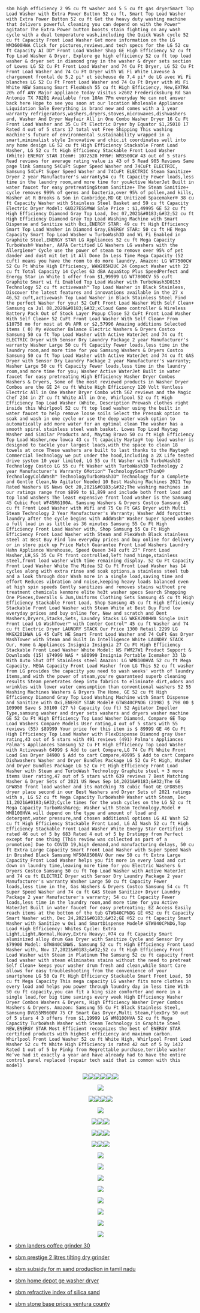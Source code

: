 
```
sbm high efficiency 2 95 cu ft washer and 5 5 cu ft gas dryerSmart Top Load Washer with Extra Power Button 52 cu ft, Smart Top Load Washer with Extra Power Button 52 cu ft Get the heavy duty washing machine that delivers powerful cleaning you can depend on with the Power™ agitator The Extra Power button boosts stain fighting on any wash cycle with a dual temperature wash,including the Quick Wash cycle 52 cu ft Capacity Front Load Washer Get more information on the LG WM3600HWA Click for pictures,reviews,and tech specs for the LG 52 cu ft Capacity AI DD™ Front Load Washer Shop GE High Efficiency 52 cu ft Top Load Washer & Dryer, Explore ge high efficiency 52 cu ft top load washer & dryer set in diamond gray in the washer & dryer sets section of Lowes LG 52 Cu Ft Front Load Washer and 74 Cu Ft Dryer, LG 52 Cu Ft Front Load Washer and 74 Cu Ft Dryer with Wi Fi White Laveuse à chargement frontal de 5,2 pi³ et sécheuse de 7,4 pi³ de LG avec Wi Fi blanches LG 52 Cu Ft Front Load Washer and 74 Cu Ft Dryer with Wi Fi White NEW Samsung Smart FlexWash 55 cu ft High Efficiency, New,EXTRA 20% off ANY Major appliance today Visitus >2602 Fredericksburg Rd San Antonio TX 78201 Available from 10Am 7Pm everyday We can not answer back here Hope to see you soon at our location Wholesale Appliance Liquidation Sale Everything is brand new and comes with a 1 year wаrrаntу refrigerators,washers,dryers,stoves,microwaves,dishwashers and, Washer And Dryer Wayfair All in One Combo Washer Dryer 16 Cu Ft Front Load Washer and 35 Cu Ft Electric Dryer by Equator $1,25010 17 Rated 4 out of 5 stars 17 total vot Free Shipping This washing machine's future of environmental sustainability wrapped in a smart,minimalist style Innovative and chic,it coordinates well into any home design LG 52 cu ft High Efficiency Stackable Front Load Washer, LG 52 cu ft High Efficiency Stackable Front Load Washer (White) ENERGY STAR Item#: 1072528 MFR#: WM3500CW 43 out of 5 stars Read reviews for average rating value is 43 of 5 Read 905 Reviews Same page link Samsung 54CuFt Super Speed Washer and 74CuFt ELECTRIC, Samsung 54CuFt Super Speed Washer and 74CuFt ELECTRIC Steam Sanitize+ Dryer 2 year Manufacturer's warranty54 cu ft Capacity Fewer loads,less time in the laundry room,and more time for youActive WaterJet Built in water faucet for easy pretreatingSteam Sanitize+ The Steam Sanitize+ cycle removes 999% of germs and bacteria,over 95% of pollen,and kills, Washer at R Brooks & Son in Cambridge,MD GE Unitized Spacemaker® 38 cu ft Capacity Washer with Stainless Steel Basket and 59 cu ft Capacity Electric Dryer Model: GUD27ESSMWW Sale Price : $1,49995 GE 52 cu ft High Efficiency Diamond Gray Top Load, Dec 07,2021&#0183;&#32;52 cu ft High Efficiency Diamond Gray Top Load Washing Machine with Smart Dispense and Sanitize with Oxi,ENERGY STAR: 49 cu ft High Efficiency Smart Top Load Washer in Diamond Gray,ENERGY STAR: 50 cu ft HE Mega Capacity Smart Top Load Washer w TurboWash3D and Wi Fi Enabled in Graphite Steel,ENERGY STAR LG Appliances 52 cu ft Mega Capacity TurboWash® Washer, AAFA Certified LG Washers LG washers with the Allergiene™ Cycle use the power of steam to remove over 95% of pet dander and dust mit Get it All Done In Less Time Mega Capacity (52 cuft) means you have the room to do more laundry, Amazon: LG WT7500CW 52 Cu Ft White High Efficiency, WAW285H2UC 24 Compact Washer with 22 cu ft Total Capacity 14 Cycles 63 dBA AquaStop Plus SpeedPerfect and Energy Star in White 1 offer from $1,99999 LG WT7800CV 55 cuft Graphite Smart wi fi Enabled Top Load Washer with TurboWash3D0153 Technology 52 cu ft activewash™ Top Load Washer in Black Stainless, Discover the latest features and innovations available in the 27 x 46,52 cuft,activewash Top Load Washer in Black Stainless Steel Find the perfect Washer for you! 52 CuFt Front Load Washer With Self Clean+ Samsung ca Jul 08,2020&#0183;&#32;xCloud Game controller & Wireless Battery Pack Out of Stock Layer Popup Close 52 CuFt Front Load Washer With Self Clean+ 52 CuFt Front Load Washer With Self Clean+ From $10750 mo for most at 0% APR or $2,57996 Amazing additions Selected items ( 0) My eVoucher Balance Electric Washers & Dryers Costco Samsung 50 cu ft Top Load Washer with Active WaterJet and 74 cu ft ELECTRIC Dryer with Sensor Dry Laundry Package 2 year Manufacturer's warranty Washer Large 50 cu ft Capacity Fewer loads,less time in the laundry room,and more time for you Samsung Washers & Dryers Costco Samsung 50 cu ft Top Load Washer with Active WaterJet and 74 cu ft GAS Dryer with Sensor Dry Laundry Package 2 year Manufacturer's warranty; Washer Large 50 cu ft Capacity Fewer loads,less time in the laundry room,and more time for you; Washer Active WaterJet Built in water faucet for easy pretreating High Efficiency Washer Dryer Combos Washers & Dryers, Some of the most reviewed products in Washer Dryer Combos are the GE 24 cu ft White High Efficiency 120 Volt Ventless Electric All in One Washer Dryer Combo with 562 reviews and the Magic Chef 234 in 27 cu ft White All in One, Whirlpool 52 cu ft High Efficiency Top Load Washer (White, Description Prewash clothes right inside this Whirlpool 52 cu ft top load washer using the built in water faucet to help remove loose soils Select the Presoak option to soak and wash in one cycle or use the deep water wash option to automatically add more water for an optimal clean The washer has a smooth spiral stainless steel wash basket. Lowes Top Load Maytag Washer and Similar Products and, Maytag Bravo 50 cu ft High Efficiency Top Load Washer,new lowca 43 cu ft capacity Maytag® top load washer is designed to tackle your largest loads,with the space to clean 18 towels at once These washers are built to last thanks to the Maytag® Commercial Technology we put under the hood,including a 2X Life tested drive system 10 year limited, LG 55 cu ft Washer with TurboWash3D Technology Costco LG 55 cu ft Washer with TurboWash3D Technology 2 year Manufacturer's Warranty 6Motion™ TechnologySmartThinQ® TechnologyColdWash™ TechnologyTurboWash3D™ Technology for a Complete and Gentle Clean,No Agitator Needed 10 Best Washing Machines 2021 Top Rated Washers US News Oct 20,2021&#0183;&#32;The washing machines in our ratings range from $899 to $1,899 and include both front load and top load washers The least expensive front load washer is the Samsung 45 Cubic Foot WF45R6100A. Samsung Washers & Dryers Costco Samsung 45 cu ft Front Load Washer with Wifi and 75 Cu Ft GAS Dryer with Multi Steam Technology 2 Year Manufacturer's Warranty; Washer Add forgotten laundry after the cycle begins with AddWash™ Washer Super Speed washes a full load in as little as 36 minutes Samsung 55 Cu Ft High Efficiency Front Load Washer with, Shop Samsung 55 Cu Ft High Efficiency Front Load Washer with Steam and FlexWash Black stainless steel at Best Buy Find low everyday prices and buy online for delivery or in store pick up Price Match Guarantee Front Load Washers Laundry Hahn Appliance Warehouse, Speed Queen 348 cuft 27" Front Load Washer,LH,SS 35 Cu Ft front controlled,left hand hinge,stainless steel,front load washer with time remaining display. 52 Cu Ft Capacity Front Load Washer White The Midea 52 Cu Ft Front Load Washer has 14 cycles along with extra rinse and soak options,a stainless steel tub and a look through door Wash more in a single load,saving time and effort Reduces vibration and noise,keeping heavy loads balanced even at high spin speeds Gently sanitizes and removes stains without pre treatment chemicals kenmore elite he3t washer specs Search Shopping One Pieces,Overalls & Jum,Uniforms Clothing Sets Samsung 45 cu ft High Efficiency Stackable Front Load, Shop Samsung 45 cu ft High Efficiency Stackable Front Load Washer with Steam White at Best Buy Find low everyday prices and buy online for, New and scratch and Dent Washers,Dryers,Stacks,Sets, Laundry Stacks LG WKEX200HWA Single Unit Front Load LG WashTower™ with Center Control™ 45 cu ft Washer and 74 cu ft Electric Dryer LAUNDRY STACK Our Price 1300 Retail 2299 LG WKGX201HWA LG 45 CuFt HE Smart Front Load Washer and 74 CuFt Gas Dryer WashTower with Steam and Built In Intelligence White LAUNDRY STACK Our, Home & Appliances Insignia Insignia 27 Cu Ft High Efficiency Stackable Front Load Washer White Model: NS FWM27W1 Product Support & Downloads (15) $74999 WAS * $80999 Insignia Portable Icemaker 33 lb With Auto Shut Off Stainless steel Amazon: LG WM8100HVA 52 cu ft Mega Capacity, MEGA Capacity Front Load Washer from LG This 52 cu ft washer from LG provides the capacity you need to wash weeks' worth of laundry items,and with the power of steam,you're guaranteed superb cleaning results Steam penetrates deep into fabrics to eliminate dirt,odors and wrinkles with lower water consumption than conventional washers 52 55 Washing Machines Washers & Dryers The Home, GE 52 cu ft High Efficiency Diamond Gray Top Load Washing Machine with Smart Dispense and Sanitize with Oxi,ENERGY STAR Model# GTW840CPNDG (2198) $ 798 00 $ 109900 Save $ 30100 (27 %) Capacity (cu ft) 52 Agitator Impeller Type,samsung washer and dryer sets washers and dryers washer machine GE 52 Cu Ft High Efficiency Top Load Washer Diamond, Compare GE Top Load Washers Compare Models User rating,4 out of 5 stars with 55 reviews (55) $89999 Your price for this item is $ 89999 GE 46 Cu Ft High Efficiency Top Load Washer with FlexDispense Diamond gray User rating,43 out of 5 stars with 491 reviews (491) Palma's Appliances Palma's Appliances Samsung 52 Cu Ft High Efficiency Top Load Washer with Activewash 64999 $ Add to cart Compare,LG 74 Cu Ft White Front Load Gas Dryer 84900 $ Add to cart Compare,49995 $ Add to cart Compare Dishwashers Washer and Dryer Bundles Package LG 52 Cu Ft High, Washer and Dryer Bundles Package LG 52 Cu Ft High Efficiency Front Load Washer with Steam and TurboWash Technology Graphite steel + 3 more items User rating,47 out of 5 stars with 639 reviews 7 Best Matching Washer & Dryer Sets of 2021 US News Sep 14,2021&#0183;&#32;The GE GFW850 front load washer and its matching 78 cubic foot GE GFD850S dryer place second in our Best Washers and Dryer Sets of 2021 ratings with a, LG 52 cu ft Mega Capacity TurboWash® Washer with Steam, Dec 11,2021&#0183;&#32;Cycle times for the wash cycles on the LG 52 cu ft Mega Capacity TurboWash&reg; Washer with Steam Technology,Model # WM8100HVA will depend on the type and amount of load and detergent,water pressure,and chosen additional options LG AI Wash 52 cu ft High Efficiency Stackable Front Load, LG AI Wash 52 cu ft High Efficiency Stackable Front Load Washer White Energy Star Certified is rated 46 out of 5 by 683 Rated 4 out of 5 by Drstimpy from Perfect except for one thing [This review was collected as part of a promotion] Due to COVID 19,high demand,and manufacturing delays, 50 cu ft Extra Large Capacity Smart Front Load Washer with Super Speed Wash in Brushed Black Samsung WF50A8500AV Our new 50 cu ft Extra Large Capacity Front Load Washer helps you fit more in every load and cut down on laundry time,leaving more time for you Electric Washers & Dryers Costco Samsung 50 cu ft Top Load Washer with Active WaterJet and 74 cu ft ELECTRIC Dryer with Sensor Dry Laundry Package 2 year Manufacturer's warranty Washer Large 50 cu ft Capacity Fewer loads,less time in the, Gas Washers & Dryers Costco Samsung 54 cu ft Super Speed Washer and 74 cu ft GAS Steam Sanitize+ Dryer Laundry Package 2 year Manufacturer's warranty; 54 cu ft Capacity Fewer loads,less time in the laundry room,and more time for you Active WaterJet Built in water faucet for easy pretreating; EZ Access Easily reach items at the bottom of the tub GTW840CPNDG GE ®52 cu ft Capacity Smart Washer with, Dec 24,2021&#0183;&#32;GE ®52 cu ft Capacity Smart Washer with Sanitize w Oxi and SmartDispense Model# GTW840CPNDG,Top Load High Efficiency: Whites Cycle: Extra Light,Light,Normal,Heavy,Extra Heavy:,®74 cu ft Capacity Smart aluminized alloy drum Gas Dryer with Sanitize Cycle and Sensor Dry $79900 Model: GTW840CSNWS. Samsung 52 cu ft High Efficiency Front Load Washer with, Nov 17,2021&#0183;&#32;52 cu ft High Efficiency Front Load Washer with Steam in Platinum The Samsung 52 cu ft capacity front load washer with steam eliminates stains without the need to pretreat Self Clean+ keeps your washer drum fresh and clean,while Smart Care allows for easy troubleshooting from the convenience of your smartphone LG 50 Cu Ft High Efficiency Stackable Smart Front Load, 50 cu ft Mega Capacity This mega capacity LG washer fits more clothes in every load and helps you power through laundry day in less time With 50 cu ft capacity,you can fit a king size comforter and more in a single load,for big time savings every week High Efficiency Washer Dryer Combos Washers & Dryers, High Efficiency Washer Dryer Combos Washers & Dryers. Amazon: Samsung 55 Cu Ft Black Stainless Steel, Samsung DVG55M9600V 75 CF Smart Gas Dryer,Multi Steam,FlexDry 50 out of 5 stars 4 3 offers from $1,19999 LG WM8100HVA 52 cu ft Mega Capacity TurboWash Washer with Steam Technology in Graphite Steel NEW,ENERGY STAR Most Efficient recognizes the best of ENERGY STAR certified products with highest efficiency and maximum carbon. Whirlpool Front Load Washer 52 cu ft White High, Whirlpool Front Load Washer 52 cu ft White High Efficiency is rated 42 out of 5 by 1432 Rated 1 out of 5 by Pinky from Regrettable purchase,terrible washer We’ve had it exactly a year and have already had to have the entire control panel replaced (repair tech said that is common with this model) 
```

<div align="center">
  
<a rel="nofollow" href="https://m.shibang-china.com?f=github&k=sbm+high+efficiency+2+95+cu+ft+washer+and+5+5+cu+ft+gas+dryer"><img src="https://static.shibang-china.com/en/l.png"></a><img src="https://static.shibang-china.com/en/hw.png"><a rel="nofollow" href="https://m.shibang-china.com/product/?f=github&k=sbm+high+efficiency+2+95+cu+ft+washer+and+5+5+cu+ft+gas+dryer"><img src="https://static.shibang-china.com/en/p.png"></a><a rel="nofollow" href="https://m.shibang-china.com/cases/?f=github&k=sbm+high+efficiency+2+95+cu+ft+washer+and+5+5+cu+ft+gas+dryer"><img src="https://static.shibang-china.com/en/c.png"></a><a rel="nofollow" href="https://m.shibang-china.com/news/?f=github&k=sbm+high+efficiency+2+95+cu+ft+washer+and+5+5+cu+ft+gas+dryer"><img src="https://static.shibang-china.com/en/n.png"></a><a rel="nofollow" href="https://m.shibang-china.com?f=github&k=sbm+high+efficiency+2+95+cu+ft+washer+and+5+5+cu+ft+gas+dryer"><img src="https://static.shibang-china.com/en/m.png"></a>

<a rel="nofollow" href="https://m.shibang-china.com/product/?f=github&k=sbm+high+efficiency+2+95+cu+ft+washer+and+5+5+cu+ft+gas+dryer"><img src="https://static.shibang-china.com/en/b.jpg"></a>
  
<a rel="nofollow" href="https://m.shibang-china.com/solution-aggregate.html?f=github&k=sbm+high+efficiency+2+95+cu+ft+washer+and+5+5+cu+ft+gas+dryer"><img src="https://static.shibang-china.com/en/a.jpg"></a><a rel="nofollow" href="https://m.shibang-china.com/solution-mine.html?f=github&k=sbm+high+efficiency+2+95+cu+ft+washer+and+5+5+cu+ft+gas+dryer"><img src="https://static.shibang-china.com/en/m.jpg"></a><a rel="nofollow" href="https://m.shibang-china.com/solution-mill.html?f=github&k=sbm+high+efficiency+2+95+cu+ft+washer+and+5+5+cu+ft+gas+dryer"><img src="https://static.shibang-china.com/en/g.jpg"></a><a rel="nofollow" href="https://m.shibang-china.com/solution-epc.html?f=github&k=sbm+high+efficiency+2+95+cu+ft+washer+and+5+5+cu+ft+gas+dryer"><img src="https://static.shibang-china.com/en/e.jpg"></a>

<a rel="nofollow" href="https://m.shibang-china.com/product/?f=github&k=sbm+high+efficiency+2+95+cu+ft+washer+and+5+5+cu+ft+gas+dryer"><img src="https://static.shibang-china.com/en/a-p.png"></a>

<a rel="nofollow" href="https://m.shibang-china.com/product/crusher/c6x.html?f=github&k=sbm+high+efficiency+2+95+cu+ft+washer+and+5+5+cu+ft+gas+dryer"><img src="https://static.shibang-china.com/en/j.jpg"></a><a rel="nofollow" href="https://m.shibang-china.com/product/crusher/ci5x.html?f=github&k=sbm+high+efficiency+2+95+cu+ft+washer+and+5+5+cu+ft+gas+dryer"><img src="https://static.shibang-china.com/en/i.jpg"></a><a rel="nofollow" href="https://m.shibang-china.com/product/crusher/hst.html?f=github&k=sbm+high+efficiency+2+95+cu+ft+washer+and+5+5+cu+ft+gas+dryer"><img src="https://static.shibang-china.com/en/c.jpg"></a>

<a rel="nofollow" href="https://m.shibang-china.com/product/mill/mtw.html?f=github&k=sbm+high+efficiency+2+95+cu+ft+washer+and+5+5+cu+ft+gas+dryer"><img src="https://static.shibang-china.com/en/mtw.jpg"></a><a rel="nofollow" href="https://m.shibang-china.com/product/mill/scm.html?f=github&k=sbm+high+efficiency+2+95+cu+ft+washer+and+5+5+cu+ft+gas+dryer"><img src="https://static.shibang-china.com/en/scm.jpg"></a><a rel="nofollow" href="https://m.shibang-china.com/product/mill/lm.html?f=github&k=sbm+high+efficiency+2+95+cu+ft+washer+and+5+5+cu+ft+gas+dryer"><img src="https://static.shibang-china.com/en/lm.jpg"></a>

<a rel="nofollow" href="https://m.shibang-china.com/product/sand/vsi6x.html?f=github&k=sbm+high+efficiency+2+95+cu+ft+washer+and+5+5+cu+ft+gas+dryer"><img src="https://static.shibang-china.com/en/6x.jpg"></a><a rel="nofollow" href="https://m.shibang-china.com/product/sand/vu.html?f=github&k=sbm+high+efficiency+2+95+cu+ft+washer+and+5+5+cu+ft+gas+dryer"><img src="https://static.shibang-china.com/en/vu.jpg"></a><a rel="nofollow" href="https://m.shibang-china.com/product/mobile/klun.html?f=github&k=sbm+high+efficiency+2+95+cu+ft+washer+and+5+5+cu+ft+gas+dryer"><img src="https://static.shibang-china.com/en/k.jpg"></a>

<a rel="nofollow" href="https://m.shibang-china.com/cases/?f=github&k=sbm+high+efficiency+2+95+cu+ft+washer+and+5+5+cu+ft+gas+dryer"><img src="https://static.shibang-china.com/en/case.png"></a>

<a rel="nofollow" href="https://m.shibang-china.com/cases/aggregate/202.html?f=github&k=sbm+high+efficiency+2+95+cu+ft+washer+and+5+5+cu+ft+gas+dryer"><img src="https://static.shibang-china.com/en/c-1.jpg"></a>

<a rel="nofollow" href="https://m.shibang-china.com/cases/aggregate/203.html?f=github&k=sbm+high+efficiency+2+95+cu+ft+washer+and+5+5+cu+ft+gas+dryer"><img src="https://static.shibang-china.com/en/c-2.jpg"></a>

<a rel="nofollow" href="https://m.shibang-china.com/cases/mill/123.html?f=github&k=sbm+high+efficiency+2+95+cu+ft+washer+and+5+5+cu+ft+gas+dryer"><img src="https://static.shibang-china.com/en/c-3.jpg"></a>

<a rel="nofollow" href="https://m.shibang-china.com/contact_us.html?f=github&k=sbm+high+efficiency+2+95+cu+ft+washer+and+5+5+cu+ft+gas+dryer"><img src="https://static.shibang-china.com/en/contact.png"></a>

<a rel="nofollow" href="https://swt.shibang-china.com/?f=github&k=sbm+high+efficiency+2+95+cu+ft+washer+and+5+5+cu+ft+gas+dryer"><img src="https://static.shibang-china.com/en/chat.png"></a>

<a rel="nofollow" href="https://whatsapp.shibangsoft.com/WhatsApp.php?f=github&k=sbm+high+efficiency+2+95+cu+ft+washer+and+5+5+cu+ft+gas+dryer"><img src="https://static.shibang-china.com/en/whatsapp.png"></a>

<a rel="nofollow" href="https://m.shibang-china.com/?f=github&k=sbm+high+efficiency+2+95+cu+ft+washer+and+5+5+cu+ft+gas+dryer"><img src="https://static.shibang-china.com/en/website.png"></a>

</div>


* [sbm landers coffee grinder 30](sbm%20landers%20coffee%20grinder%2030.md)

* [sbm prestige 2 litres tilting dry grinder](sbm%20prestige%202%20litres%20tilting%20dry%20grinder.md)

* [sbm subsidy for m sand production in tamil nadu](sbm%20subsidy%20for%20m%20sand%20production%20in%20tamil%20nadu.md)

* [sbm home depot ge washer dryer](sbm%20home%20depot%20ge%20washer%20dryer.md)

* [sbm refractive index of silica sand](sbm%20refractive%20index%20of%20silica%20sand.md)

* [sbm stone base prices ventura county](sbm%20stone%20base%20prices%20ventura%20county.md)